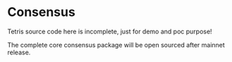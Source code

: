 # Consensus

Tetris source code here is incomplete, just for demo and poc purpose!

The complete core consensus package will be open sourced after mainnet release.
